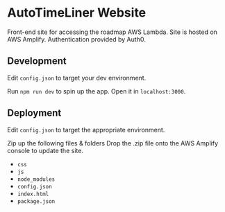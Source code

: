 # AutoTimeLiner Website

Front-end site for accessing the roadmap AWS Lambda. Site is hosted on AWS Amplify. Authentication provided by Auth0.

## Development

Edit `config.json` to target your dev environment.

Run `npm run dev` to spin up the app. Open it in `localhost:3000`.

## Deployment

Edit `config.json` to target the appropriate environment.

Zip up the following files & folders Drop the .zip file onto the AWS Amplify console to update the site.

* `css`
* `js`
* `node_modules`
* `config.json`
* `index.html`
* `package.json`
